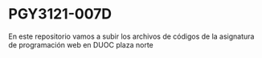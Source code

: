 # PGY3121-007D
En este repositorio vamos a subir los archivos de códigos de la asignatura de programación web  en DUOC plaza norte
